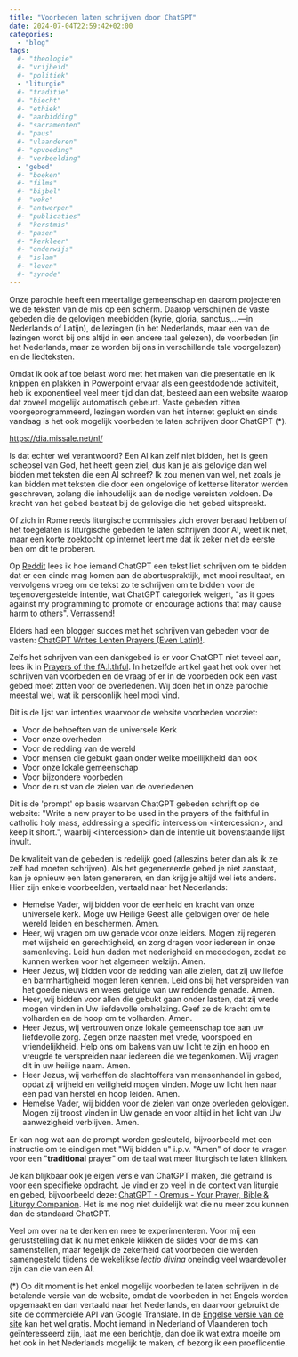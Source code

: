 ```yaml
---
title: "Voorbeden laten schrijven door ChatGPT"
date: 2024-07-04T22:59:42+02:00
categories: 
  - "blog"
tags:
  #- "theologie"
  #- "vrijheid"
  #- "politiek"
  - "liturgie"
  #- "traditie"
  #- "biecht"
  #- "ethiek"
  #- "aanbidding"
  #- "sacramenten"
  #- "paus"
  #- "vlaanderen"
  #- "opvoeding"
  #- "verbeelding"
  - "gebed"
  #- "boeken"
  #- "films"
  #- "bijbel"
  #- "woke"
  #- "antwerpen"
  #- "publicaties"
  #- "kerstmis"
  #- "pasen"
  #- "kerkleer"
  #- "onderwijs"
  #- "islam"
  #- "leven"
  #- "synode"
---
```


Onze parochie heeft een meertalige gemeenschap en daarom projecteren we de teksten van de mis op een scherm. Daarop verschijnen de vaste gebeden die de gelovigen meebidden (kyrie, gloria, sanctus,&#x2026;&#x2014;in Nederlands of Latijn), de lezingen (in het Nederlands, maar een van de lezingen wordt bij ons altijd in een andere taal gelezen), de voorbeden (in het Nederlands, maar ze worden bij ons in verschillende tale voorgelezen) en de liedteksten.

Omdat ik ook af toe belast word met het maken van die presentatie en ik knippen en plakken in Powerpoint ervaar als een geestdodende activiteit, heb ik exponentieel veel meer tijd dan dat, besteed aan een website waarop dat zoveel mogelijk automatisch gebeurt. Vaste gebeden zitten voorgeprogrammeerd, lezingen worden van het internet geplukt en sinds vandaag is het ook mogelijk voorbeden te laten schrijven door ChatGPT (\*).

<https://dia.missale.net/nl/>

Is dat echter wel verantwoord? Een AI kan zelf niet bidden, het is geen schepsel van God, het heeft geen ziel, dus kan je als gelovige dan wel bidden met teksten die een AI schreef? Ik zou menen van wel, net zoals je kan bidden met teksten die door een ongelovige of ketterse literator werden geschreven, zolang die inhoudelijk aan de nodige vereisten voldoen. De kracht van het gebed bestaat bij de gelovige die het gebed uitspreekt.

Of zich in Rome reeds liturgische commissies zich erover beraad hebben of het toegelaten is liturgische gebeden te laten schrijven door AI, weet ik niet, maar een korte zoektocht op internet leert me dat ik zeker niet de eerste ben om dit te proberen.

Op [Reddit](https://www.reddit.com/r/Catholicism/comments/104pw8n/i_asked_gpt_chatbot_to_write_a_prayer_to_god_to/) lees ik hoe iemand ChatGPT een tekst liet schrijven om te bidden dat er een einde mag komen aan de abortuspraktijk, met mooi resultaat, en vervolgens vroeg om de tekst zo te schrijven om te bidden voor de tegenovergestelde intentie, wat ChatGPT categoriek weigert, "as it goes against my programming to promote or encourage actions that may cause harm to others". Verrassend!

Elders had een blogger succes met het schrijven van gebeden voor de vasten: [ChatGPT Writes Lenten Prayers (Even Latin)!](https://brandonsnotepad.wordpress.com/2023/03/31/chatgpt-writes-lenten-prayers-even-latin/).

Zelfs het schrijven van een dankgebed is er voor ChatGPT niet teveel aan, lees ik in [Prayers of the fA.I.thful](https://praytellblog.com/index.php/2023/02/27/prayers-of-the-fa-i-thful/). In hetzelfde artikel gaat het ook over het schrijven van voorbeden en de vraag of er in de voorbeden ook een vast gebed moet zitten voor de overledenen. Wij doen het in onze parochie meestal wel, wat ik persoonlijk heel mooi vind.

Dit is de lijst van intenties waarvoor de website voorbeden voorziet:

-   Voor de behoeften van de universele Kerk
-   Voor onze overheden
-   Voor de redding van de wereld
-   Voor mensen die gebukt gaan onder welke moeilijkheid dan ook
-   Voor onze lokale gemeenschap
-   Voor bijzondere voorbeden
-   Voor de rust van de zielen van de overledenen

Dit is de 'prompt' op basis waarvan ChatGPT gebeden schrijft op de website: "Write a new prayer to be used in the prayers of the faithful in catholic holy mass, addressing a specific intercession \<intercession\>, and keep it short.", waarbij \<intercession\> dan de intentie uit bovenstaande lijst invult.

De kwaliteit van de gebeden is redelijk goed (alleszins beter dan als ik ze zelf had moeten schrijven). Als het gegenereerde gebed je niet aanstaat, kan je opnieuw een laten genereren, en dan krijg je altijd wel iets anders. Hier zijn enkele voorbeelden, vertaald naar het Nederlands:

-   Hemelse Vader, wij bidden voor de eenheid en kracht van onze universele kerk. Moge uw Heilige Geest alle gelovigen over de hele wereld leiden en beschermen. Amen.
-   Heer, wij vragen om uw genade voor onze leiders. Mogen zij regeren met wijsheid en gerechtigheid, en zorg dragen voor iedereen in onze samenleving. Leid hun daden met nederigheid en mededogen, zodat ze kunnen werken voor het algemeen welzijn. Amen.
-   Heer Jezus, wij bidden voor de redding van alle zielen, dat zij uw liefde en barmhartigheid mogen leren kennen. Leid ons bij het verspreiden van het goede nieuws en wees getuige van uw reddende genade. Amen.
-   Heer, wij bidden voor allen die gebukt gaan onder lasten, dat zij vrede mogen vinden in Uw liefdevolle omhelzing. Geef ze de kracht om te volharden en de hoop om te volharden. Amen.
-   Heer Jezus, wij vertrouwen onze lokale gemeenschap toe aan uw liefdevolle zorg. Zegen onze naasten met vrede, voorspoed en vriendelijkheid. Help ons om bakens van uw licht te zijn en hoop en vreugde te verspreiden naar iedereen die we tegenkomen. Wij vragen dit in uw heilige naam. Amen.
-   Heer Jezus, wij verheffen de slachtoffers van mensenhandel in gebed, opdat zij vrijheid en veiligheid mogen vinden. Moge uw licht hen naar een pad van herstel en hoop leiden. Amen.
-   Hemelse Vader, wij bidden voor de zielen van onze overleden gelovigen. Mogen zij troost vinden in Uw genade en voor altijd in het licht van Uw aanwezigheid verblijven. Amen.

Er kan nog wat aan de prompt worden gesleuteld, bijvoorbeeld met een instructie om te eindigen met "Wij bidden u" i.p.v. "Amen" of door te vragen voor een "**traditional** prayer" om de taal wat meer liturgisch te laten klinken.

Je kan blijkbaar ook je eigen versie van ChatGPT maken, die getraind is voor een specifieke opdracht. Je vind er zo veel in de context van liturgie en gebed, bijvoorbeeld deze: [ChatGPT - Oremus - Your Prayer, Bible & Liturgy Companion](https://chatgpt.com/g/g-sGxtBbR0m-oremus-your-prayer-bible-liturgy-companion). Het is me nog niet duidelijk wat die nu meer zou kunnen dan de standaard ChatGPT.

Veel om over na te denken en mee te experimenteren. Voor mij een geruststelling dat ik nu met enkele klikken de slides voor de mis kan samenstellen, maar tegelijk de zekerheid dat voorbeden die werden samengesteld tijdens de wekelijkse *lectio divina* oneindig veel waardevoller zijn dan die van een AI.

(\*) Op dit moment is het enkel mogelijk voorbeden te laten schrijven in de betalende versie van de website, omdat de voorbeden in het Engels worden opgemaakt en dan vertaald naar het Nederlands, en daarvoor gebruikt de site de commerciële API van Google Translate. In de [Engelse versie van de site](https://slideshow.missale.net/en/) kan het wel gratis. Mocht iemand in Nederland of Vlaanderen toch geïnteresseerd zijn, laat me een berichtje, dan doe ik wat extra moeite om het ook in het Nederlands mogelijk te maken, of bezorg ik een proeflicentie.

